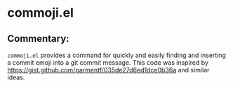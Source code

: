 # commoji.el

## Commentary:

`commoji.el` provides a command for quickly and easily finding and inserting
a commit emoji into a git commit message. This code was inspired by
https://gist.github.com/parmentf/035de27d6ed1dce0b36a and similar ideas.
